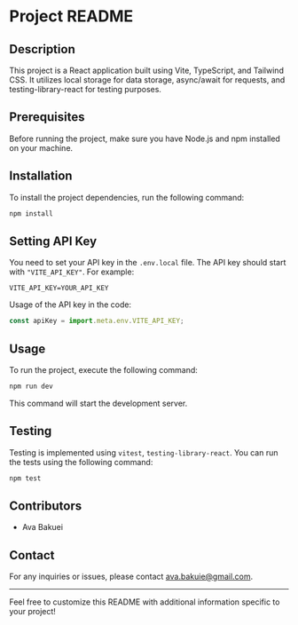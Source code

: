 # Project README

## Description

This project is a React application built using Vite, TypeScript, and Tailwind CSS. It utilizes local storage for data storage, async/await for requests, and testing-library-react for testing purposes.

## Prerequisites

Before running the project, make sure you have Node.js and npm installed on your machine.

## Installation

To install the project dependencies, run the following command:

```bash
npm install
```

## Setting API Key

You need to set your API key in the `.env.local` file. The API key should start with `"VITE_API_KEY"`. For example:

```
VITE_API_KEY=YOUR_API_KEY
```

Usage of the API key in the code:

```javascript
const apiKey = import.meta.env.VITE_API_KEY;
```

## Usage

To run the project, execute the following command:

```bash
npm run dev
```

This command will start the development server.

## Testing

Testing is implemented using `vitest`, `testing-library-react`. You can run the tests using the following command:

```bash
npm test
```

## Contributors

- Ava Bakuei

## Contact

For any inquiries or issues, please contact ava.bakuie@gmail.com.

---

Feel free to customize this README with additional information specific to your project!
